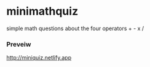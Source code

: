 # minimathquiz
simple math questions about the four operators + - x /

### Preveiw 
http://miniquiz.netlify.app
